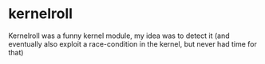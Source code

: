 kernelroll
==========

Kernelroll was a funny kernel module, my idea was to detect it (and eventually also exploit a race-condition in the kernel, but never had time for that)
